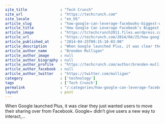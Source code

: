 ```yaml
---
site_title               : "Tech Crunch"
site_url                 : "https://techcrunch.com"
site_locale              : "en_US"
article_slug             : "how-google-can-leverage-facebooks-biggest-weakness"
article_title            : "How Google Can Leverage Facebook’s Biggest Weakness"
article_image            : "https://tctechcrunch2011.files.wordpress.com/2014/04/hero-sharing.jpg?w=764&h=400&crop=1"
article_url              : "https://techcrunch.com/2014/04/25/how-google-can-leverage-facebooks-biggest-weakness/"
article_published_at     : "2014-04-25T09:15:18-03:00"
article_description      : "When Google launched Plus, it was clear they just wanted users to move their sharing over from Facebook. Google+ didn’t give users a new way to interact,..."
article_author_name      : "Brenden Mulligan"
article_author_image     : null
article_author_biography : null
article_author_profile   : "https://techcrunch.com/author/brenden-mulligan/"
article_author_facebook  : null
article_author_twitter   : "https://twitter.com/mulligan"
category                 : ['technology']
tags                     : ['Tech Crunch']
permalink                : "/:categories/how-google-can-leverage-facebooks-biggest-weakness/"
layout                   : post
---
```


When Google launched Plus, it was clear they just wanted users to move their sharing over from Facebook. Google+ didn’t give users a new way to interact,...
